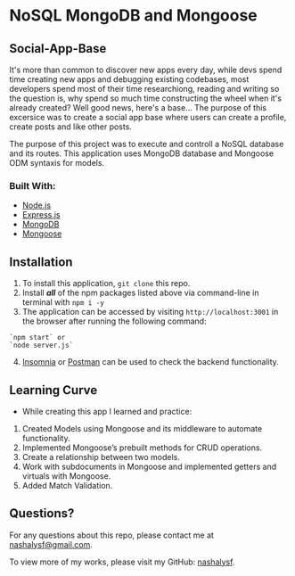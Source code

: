 # NoSQL MongoDB and Mongoose
## Social-App-Base
It's more than common to discover new apps every day, while devs spend time creating new apps and debugging existing codebases, most developers spend most of their time researchiong, reading and writing so the question is, why spend so much time constructing the wheel when it's already created? Well good news, here's a base... The purpose of this excersice was to create a social app base where users can create a profile, create posts and like other posts.

The purpose of this project was to execute and controll a NoSQL database and its routes. This application uses MongoDB database and Mongoose ODM syntaxis for models.

### Built With:
- [Node.js](https://nodejs.org/en/)
- [Express.js](https://expressjs.com/index)
- [MongoDB](https://www.mongodb.com)
- [Mongoose](https://mongoosejs.com/)

## Installation
1. To install this application, `git clone` this repo.
2. Install ***all*** of the npm packages listed above via command-line in terminal with `npm i -y`
3. The application can be accessed by visiting `http://localhost:3001` in the browser after running the following command:
```
`npm start` or
`node server.js`
```
4. [Insomnia](https://insomnia.rest/) or [Postman](https://www.postman.com/) can be used to check the backend functionality.

## Learning Curve
* While creating this app I learned and practice:
1. Created Models using Mongoose and its middleware to automate functionality.
2. Implemented Mongoose’s prebuilt methods for CRUD operations.
3. Create a relationship between two models.
4. Work with subdocuments in Mongoose and implemented getters and virtuals with Mongoose.
5. Added Match Validation.

## Questions?
For any questions about this repo, please contact me at [nashalysf@gmail.com](mailto:nashalysf@gmail.com).

To view more of my works, please visit my GitHub: [nashalysf](https://github.com/nashalysf).